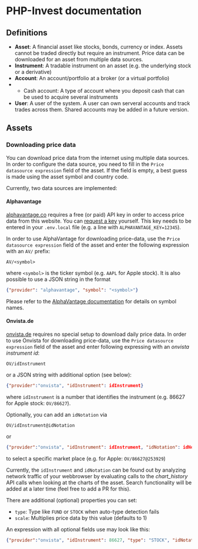 # PHP-Invest documentation

## Definitions
* **Asset**:
A financial asset like stocks, bonds, currency or index.
Assets cannot be traded directly but require an instrument.
Price data can be downloaded for an asset from multiple data sources.
* **Instrument**:
A tradable instrument on an asset (e.g. the underlying stock or a derivative)
* **Account**:
An account/portfolio at a broker (or a virtual portfolio)
* * Cash account: A type of account where you deposit cash that can be used to acquire several instruments
* **User**: A user of the system.
A user can own serveral accounts and track trades across them.
Shared accounts may be added in a future version.

## Assets
### Downloading price data
You can download price data from the internet using multiple data sources.
In order to configure the data source, you need to fill in the `Price datasource expression` field of the asset. If the field is empty, a best guess is made using the asset symbol and country code.

Currently, two data sources are implemented:

<!--
#### Market Watch
MARKET WATCH IS CURRENTLY UNSUPPORTED

[MarketWatch.com](https://www.marketwatch.com/) requires no special setup to download daily price data.
This is the preferred data source when no expression is used (the asset symbol and country are automatically used to query data).
If price data cannot be downloaded automatically, you can use a custom expression with one of the following formats:
  * `ticker`: Ticker short name (e.g. `aapl` for Apple stock)
  * `countrycode:ticker`: Ticker with a country prefix (e.g. `dx:dax` for the German DAX index)
  * `type:countrycode:ticker`: Ticker with a manual type (e.g. `future::gc00` for Gold futures). Note that the country code is optional.
-->

#### Alphavantage
[alphavantage.co](https://www.alphavantage.co/) requires a free (or paid) API key in order to access price data from this website.
You can [request a key](https://www.alphavantage.co/support/#api-key) yourself. This key needs to be entered in your `.env.local` file (e.g. a line with `ALPHAVANTAGE_KEY=12345`).

In order to use AlphaVantage for downloading price-data, use the `Price datasource expression` field of the asset and enter the following expression with an `AV/` prefix:
```
AV/<symbol>
```
where `<symbol>` is the ticker symbol (e.g. `AAPL` for Apple stock).
It is also possible to use a JSON string in the format
```json
{"provider": "alphavantage", "symbol": "<symbol>"}
```
Please refer to the [AlphaVantage documentation](https://www.alphavantage.co/documentation/#daily) for details on symbol names.

#### Onvista.de
[onvista.de](https://www.onvista.de/) requires no special setup to download daily price data.
In order to use Onvista for downloading price-data, use the `Price datasource expression` field of the asset and enter following expressing with an *onvista instrument id*:
```
OV/idInstrument
```
or a JSON string with additional option (see below):
```json
{"provider":"onvista", "idInstrument": idInstrument}
```
where `idInstrument` is a number that identifies the instrument (e.g. 86627 for Apple stock: `OV/86627`).

Optionally, you can add an `idNotation` via
```
OV/idInstrument@idNotation
```
or
```json
{"provider":"onvista", "idInstrument": idInstrument, "idNotation": idNotation}
```
to select a specific market place (e.g. for Apple: `OV/86627@253929`)

Currently, the `idInstrument` and `idNotation` can be found out by analyzing network traffic of your webbrowser by evaluating calls to the *chart_history* API calls when looking at the charts of the asset.
Search functionality will be added at a later time (feel free to add a PR for this).

There are additional (optional) properties you can set:
  * `type`: Type like `FUND` or `STOCK` when auto-type detection fails
  * `scale`: Multiplies price data by this value (defaults to 1)

An expression with all optional fields use may look like this:
```json
{"provider":"onvista", "idInstrument": 86627, "type": "STOCK", "idNotation": 253929, "scale": 1}
```
